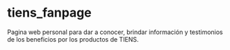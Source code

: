 # tiens_fanpage
Pagina web personal para dar a conocer, brindar información y testimonios de los beneficios por los productos de TIENS.
